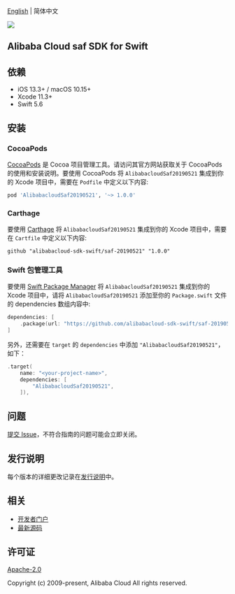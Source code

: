 [English](README.md) | 简体中文

![](https://aliyunsdk-pages.alicdn.com/icons/AlibabaCloud.svg)

## Alibaba Cloud saf SDK for Swift

## 依赖

- iOS 13.3+ / macOS 10.15+
- Xcode 11.3+
- Swift 5.6

## 安装

### CocoaPods

[CocoaPods](https://cocoapods.org) 是 Cocoa 项目管理工具。请访问其官方网站获取关于 CocoaPods 的使用和安装说明。要使用 CocoaPods 将 `AlibabacloudSaf20190521` 集成到你的 Xcode 项目中，需要在 `Podfile` 中定义以下内容:

```ruby
pod 'AlibabacloudSaf20190521', '~> 1.0.0'
```

### Carthage

要使用 [Carthage](https://github.com/Carthage/Carthage) 将 `AlibabacloudSaf20190521` 集成到你的 Xcode 项目中，需要在 `Cartfile` 中定义以下内容:

```ogdl
github "alibabacloud-sdk-swift/saf-20190521" "1.0.0"
```

### Swift 包管理工具

要使用 [Swift Package Manager](https://swift.org/package-manager/) 将 `AlibabacloudSaf20190521` 集成到你的 Xcode 项目中，请将 `AlibabacloudSaf20190521` 添加至你的 `Package.swift` 文件的 dependencies 数组内容中:

```swift
dependencies: [
    .package(url: "https://github.com/alibabacloud-sdk-swift/saf-20190521.git", from: "1.0.0")
]
```

另外，还需要在 `target` 的 `dependencies` 中添加 `"AlibabacloudSaf20190521"`，如下：

```swift
.target(
    name: "<your-project-name>",
    dependencies: [
        "AlibabacloudSaf20190521",
    ]),
```

## 问题

[提交 Issue](https://github.com/alibabacloud-sdk-swift/saf-20190521/issues/new)，不符合指南的问题可能会立即关闭。

## 发行说明

每个版本的详细更改记录在[发行说明](./ChangeLog.txt)中。

## 相关

* [开发者门户](https://next.api.aliyun.com/home)
* [最新源码](https://github.com/alibabacloud-sdk-swift/saf-20190521)

## 许可证

[Apache-2.0](http://www.apache.org/licenses/LICENSE-2.0)

Copyright (c) 2009-present, Alibaba Cloud All rights reserved.

